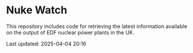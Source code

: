 # Nuke Watch

This repository includes code for retrieving the latest information available on the output of EDF nuclear power plants in the UK.

Last updated: 2025-04-04 20:16